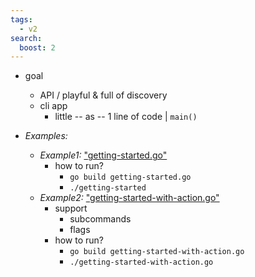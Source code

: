 ```yaml
---
tags:
  - v2
search:
  boost: 2
---
```


* goal
  * API / playful & full of discovery
  * cli app
    * little -- as -- 1 line of code | `main()`

* _Examples:_
  * _Example1:_ ["getting-started.go"](examples/getting-started.go)
    * how to run?
      * `go build getting-started.go`
      * `./getting-started`
  * _Example2:_ ["getting-started-with-action.go"](examples/getting-started-with-action.go)
    * support
      * subcommands
      * flags
    * how to run?
      * `go build getting-started-with-action.go`
      * `./getting-started-with-action.go`
